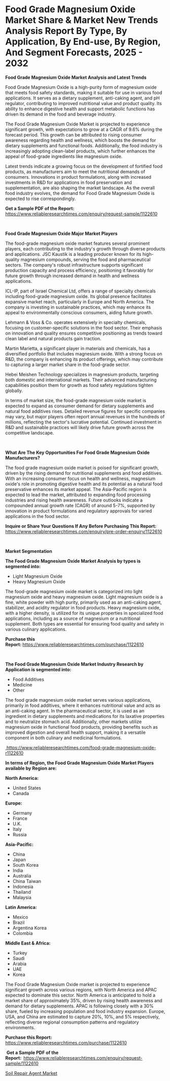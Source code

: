 <p><h1>Food Grade Magnesium Oxide Market Share & Market New Trends Analysis Report By Type, By Application, By End-use, By Region, And Segment Forecasts, 2025 - 2032</h1></p><p><strong>Food Grade Magnesium Oxide Market Analysis and Latest Trends</strong></p>
<p><p>Food Grade Magnesium Oxide is a high-purity form of magnesium oxide that meets food safety standards, making it suitable for use in various food applications. It serves as a dietary supplement, anti-caking agent, and pH regulator, contributing to improved nutritional value and product quality. Its ability to enhance digestive health and support metabolic functions has driven its demand in the food and beverage industry.</p><p>The Food Grade Magnesium Oxide Market is projected to experience significant growth, with expectations to grow at a CAGR of 9.6% during the forecast period. This growth can be attributed to rising consumer awareness regarding health and wellness, which boosts the demand for dietary supplements and functional foods. Additionally, the food industry is increasingly adopting clean-label products, which further enhances the appeal of food-grade ingredients like magnesium oxide.</p><p>Latest trends indicate a growing focus on the development of fortified food products, as manufacturers aim to meet the nutritional demands of consumers. Innovations in product formulations, along with increased investments in R&D for applications in food preservation and supplementation, are also shaping the market landscape. As the overall food industry evolves, the demand for Food Grade Magnesium Oxide is expected to rise correspondingly.</p></p>
<p><strong>Get a Sample PDF of the Report:&nbsp;</strong> <a href="https://www.reliableresearchtimes.com/enquiry/request-sample/1122610?utm_campaign=1940&utm_medium=2&utm_source=Github&utm_content=ia&utm_term=05022025&utm_id=food-grade-magnesium-oxide">https://www.reliableresearchtimes.com/enquiry/request-sample/1122610</a></p>
<p>&nbsp;</p>
<p><strong>Food Grade Magnesium Oxide Major Market Players</strong></p>
<p><p>The food-grade magnesium oxide market features several prominent players, each contributing to the industry's growth through diverse products and applications. JSC Kaustik is a leading producer known for its high-quality magnesium compounds, serving the food and pharmaceutical sectors. The company's robust infrastructure supports significant production capacity and process efficiency, positioning it favorably for future growth through increased demand in health and wellness applications.</p><p>ICL-IP, part of Israel Chemical Ltd, offers a range of specialty chemicals including food-grade magnesium oxide. Its global presence facilitates expansive market reach, particularly in Europe and North America. The company is investing in sustainable practices, which may enhance its appeal to environmentally conscious consumers, aiding future growth.</p><p>Lehmann & Voss & Co. operates extensively in specialty chemicals, focusing on customer-specific solutions in the food sector. Their emphasis on innovation and quality ensures competitive positioning as trends toward clean label and natural products gain traction.</p><p>Martin Marietta, a significant player in materials and chemicals, has a diversified portfolio that includes magnesium oxide. With a strong focus on R&D, the company is enhancing its product offerings, which may contribute to capturing a larger market share in the food-grade sector.</p><p>Hebei Meishen Technology specializes in magnesium products, targeting both domestic and international markets. Their advanced manufacturing capabilities position them for growth as food safety regulations tighten globally.</p><p>In terms of market size, the food-grade magnesium oxide market is expected to expand as consumer demand for dietary supplements and natural food additives rises. Detailed revenue figures for specific companies may vary, but major players often report annual revenues in the hundreds of millions, reflecting the sector's lucrative potential. Continued investment in R&D and sustainable practices will likely drive future growth across the competitive landscape.</p></p>
<p>&nbsp;</p>
<p><strong>What Are The Key Opportunities For Food Grade Magnesium Oxide Manufacturers?</strong></p>
<p><p>The food grade magnesium oxide market is poised for significant growth, driven by the rising demand for nutritional supplements and food additives. With an increasing consumer focus on health and wellness, magnesium oxide's role in promoting digestive health and its potential as a natural food preservative enhances its market appeal. The Asia-Pacific region is expected to lead the market, attributed to expanding food processing industries and rising health awareness. Future outlooks indicate a compounded annual growth rate (CAGR) of around 5-7%, supported by innovation in product formulations and regulatory approvals for varied applications in the food sector.</p></p>
<p><strong>Inquire or Share Your Questions If Any Before Purchasing This Report:</strong> <a href="https://www.reliableresearchtimes.com/enquiry/pre-order-enquiry/1122610?utm_campaign=1940&utm_medium=2&utm_source=Github&utm_content=ia&utm_term=05022025&utm_id=food-grade-magnesium-oxide">https://www.reliableresearchtimes.com/enquiry/pre-order-enquiry/1122610</a></p>
<p>&nbsp;</p>
<p><strong>Market Segmentation</strong></p>
<p><strong>The Food Grade Magnesium Oxide Market Analysis by types is segmented into:</strong></p>
<p><ul><li>Light Magnesium Oxide</li><li>Heavy Magnesium Oxide</li></ul></p>
<p><p>The food-grade magnesium oxide market is categorized into light magnesium oxide and heavy magnesium oxide. Light magnesium oxide is a fine, white powder with high purity, primarily used as an anti-caking agent, stabilizer, and acidity regulator in food products. Heavy magnesium oxide, with a higher density, is utilized for its unique properties in specialized food applications, including as a source of magnesium or a nutritional supplement. Both types are essential for ensuring food quality and safety in various culinary applications.</p></p>
<p><strong>Purchase this Report:&nbsp;</strong><a href="https://www.reliableresearchtimes.com/purchase/1122610?utm_campaign=1940&utm_medium=2&utm_source=Github&utm_content=ia&utm_term=05022025&utm_id=food-grade-magnesium-oxide">https://www.reliableresearchtimes.com/purchase/1122610</a></p>
<p>&nbsp;</p>
<p><strong>The Food Grade Magnesium Oxide Market Industry Research by Application is segmented into:</strong></p>
<p><ul><li>Food Additives</li><li>Medicine</li><li>Other</li></ul></p>
<p><p>The food grade magnesium oxide market serves various applications, primarily in food additives, where it enhances nutritional value and acts as an anti-caking agent. In the pharmaceutical sector, it is used as an ingredient in dietary supplements and medications for its laxative properties and to neutralize stomach acid. Additionally, other markets utilize magnesium oxide in functional food products, providing benefits such as improved digestion and overall health support, making it a versatile component in both culinary and medicinal formulations.</p></p>
<p><a href="https://www.reliableresearchtimes.com/food-grade-magnesium-oxide-r1122610?utm_campaign=1940&utm_medium=2&utm_source=Github&utm_content=ia&utm_term=05022025&utm_id=food-grade-magnesium-oxide">&nbsp;https://www.reliableresearchtimes.com/food-grade-magnesium-oxide-r1122610</a></p>
<p><strong>In terms of Region, the Food Grade Magnesium Oxide Market Players available by Region are:</strong></p>
<p>
    <p> <strong> North America: </strong>
        <ul>
            <li>United States</li>
            <li>Canada</li>
        </ul>
        </p> 
    <p> <strong> Europe: </strong>
        <ul>
            <li>Germany</li>
            <li>France</li>
            <li>U.K.</li>
            <li>Italy</li>
            <li>Russia</li>
        </ul>
        </p> 
    <p> <strong> Asia-Pacific: </strong>
        <ul>
            <li>China</li>
            <li>Japan</li>
            <li>South Korea</li>
            <li>India</li>
            <li>Australia</li>
            <li>China Taiwan</li>
            <li>Indonesia</li>
            <li>Thailand</li>
            <li>Malaysia</li>
        </ul>
        </p> 
    <p> <strong> Latin America: </strong>
        <ul>
            <li>Mexico</li>
            <li>Brazil</li>
            <li>Argentina Korea</li>
            <li>Colombia</li>
        </ul>
        </p> 
    <p> <strong> Middle East & Africa: </strong>
        <ul>
            <li>Turkey</li>
            <li>Saudi</li>
            <li>Arabia</li>
            <li>UAE</li>
            <li>Korea</li>
        </ul>
    </p>
    </p>
<p><p>The Food Grade Magnesium Oxide market is projected to experience significant growth across various regions, with North America and APAC expected to dominate this sector. North America is anticipated to hold a market share of approximately 35%, driven by rising health awareness and demand for dietary supplements. APAC is following closely with a 30% share, fueled by increasing population and food industry expansion. Europe, USA, and China are estimated to capture 20%, 10%, and 5% respectively, reflecting diverse regional consumption patterns and regulatory environments.</p></p>
<p><strong>Purchase this Report: </strong><a href="https://www.reliableresearchtimes.com/purchase/1122610?utm_campaign=1940&utm_medium=2&utm_source=Github&utm_content=ia&utm_term=05022025&utm_id=food-grade-magnesium-oxide">https://www.reliableresearchtimes.com/purchase/1122610</a></p>
<p>&nbsp;<strong>Get a Sample PDF of the Report:&nbsp;&nbsp;</strong><a href="https://www.reliableresearchtimes.com/enquiry/request-sample/1122610?utm_campaign=1940&utm_medium=2&utm_source=Github&utm_content=ia&utm_term=05022025&utm_id=food-grade-magnesium-oxide">https://www.reliableresearchtimes.com/enquiry/request-sample/1122610</a></p>
<p><strong></strong></p>
<p><p><a href="https://github.com/hgf64gh/Market-Research-Report-List-1/blob/main/soil-repair-agent-market.md?utm_campaign=1940&utm_medium=2&utm_source=Github&utm_content=ia&utm_term=05022025&utm_id=food-grade-magnesium-oxide">Soil Repair Agent Market</a></p></p>